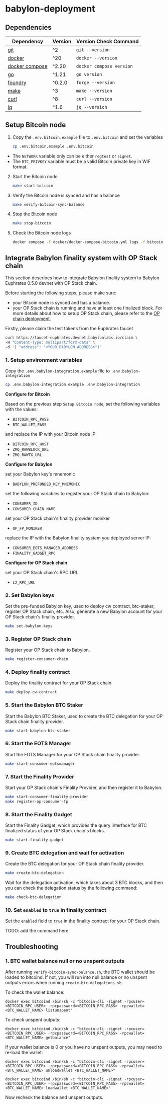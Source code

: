 # babylon-deployment

## Dependencies

| Dependency      | Version | Version Check Command |
| ----------- | ----------- | ----------- |
| [git](https://git-scm.com/)      | ^2       | `git --version`       |
| [docker](https://www.docker.com/)      | ^20       | `docker --version`       |
| [docker compose](https://docs.docker.com/compose/)      | ^2.20       | `docker compose version`       |
| [go](https://go.dev/)      | ^1.21       | `go version`       |
| [foundry](https://getfoundry.sh/)      | ^0.2.0       | `forge --version`       |
| [make](https://linux.die.net/man/1/make)      | ^3       | `make --version`       |
| [curl](https://curl.se/)      | ^8       | `curl --version`       |
| [jq](https://github.com/jqlang/jq)      | ^1.6       | `jq --version`       |


## Setup Bitcoin node

1. Copy the `.env.bitcoin.example` file to `.env.bitcoin` and set the variables

    ```bash
    cp .env.bitcoin.example .env.bitcoin
    ```

* The `NETWORK` variable only can be either `regtest` or `signet`.
* The `BTC_PRIVKEY` variable must be a valid Bitcoin private key in WIF format.

2. Start the Bitcoin node

    ```bash
    make start-bitcoin
    ```

3. Verify the Bitcoin node is synced and has a balance

    ```bash
    make verify-bitcoin-sync-balance
    ```

4. Stop the Bitcoin node

    ```bash
    make stop-bitcoin
    ```

5. Check the Bitcoin node logs

    ```bash
    docker compose -f docker/docker-compose-bitcoin.yml logs -f bitcoind
    ```

## Integrate Babylon finality system with OP Stack chain

This section describes how to integrate Babylon finality system to Babylon Euphrates 0.5.0 devnet with OP Stack chain.

Before starting the following steps, please make sure:

* your Bitcoin node is synced and has a balance.
* your OP Stack chain is running and have at least one finalized block. For more details about how to setup OP Stack chain, please refer to the [OP chain deployment](https://github.com/Snapchain/op-chain-deployment/blob/main/README.md).


Firstly, please claim the test tokens from the Euphrates faucet

```bash
curl https://faucet-euphrates.devnet.babylonlabs.io/claim \
-H "Content-Type: multipart/form-data" \
-d '{ "address": "<YOUR_BABYLON_ADDRESS>"}'
```

### 1. Setup environment variables

Copy the `.env.babylon-integration.example` file to `.env.babylon-integration`

```bash
cp .env.babylon-integration.example .env.babylon-integration
```

**Configure for Bitcoin**

Based on the previous step `Setup Bitcoin node`, set the following variables with the values:
- `BITCOIN_RPC_PASS`
- `BTC_WALLET_PASS`
    
and replace the IP with your Bitcoin node IP:
- `BITCOIN_RPC_HOST`
- `ZMQ_RAWBLOCK_URL`
- `ZMQ_RAWTX_URL`

**Configure for Babylon**

set your Babylon key's mnemonic

- `BABYLON_PREFUNDED_KEY_MNEMONIC`

set the following variables to register your OP Stack chain to Babylon:

- `CONSUMER_ID`
- `CONSUMER_CHAIN_NAME`

set your OP Stack chain's finality provider moniker

- `OP_FP_MONIKER`

replace the IP with the Babylon finality system you deployed server IP:

- `CONSUMER_EOTS_MANAGER_ADDRESS`
- `FINALITY_GADGET_RPC`

**Configure for OP Stack chain**

set your OP Stack chain's RPC URL

- `L2_RPC_URL`

### 2. Set Babylon keys

Set the pre-funded Babylon key, used to deploy cw contract, btc-staker, register OP Stack chain, etc. Also, generate a new Babylon account for your OP Stack chain's finality provider.

```bash
make set-babylon-keys
```

### 3. Register OP Stack chain

Register your OP Stack chain to Babylon.

```bash
make register-consumer-chain
```

### 4. Deploy finality contract

Deploy the finality contract for your OP Stack chain.

```bash
make deploy-cw-contract
```

### 5. Start the Babylon BTC Staker

Start the Babylon BTC Staker, used to create the BTC delegation for your OP Stack chain finality provider.

```bash
make start-babylon-btc-staker
```

### 6. Start the EOTS Manager

Start the EOTS Manager for your OP Stack chain finality provider.

```bash
make start-consumer-eotsmanager
```

### 7. Start the Finality Provider

Start your OP Stack chain's Finality Provider, and then register it to Babylon.

```bash
make start-consumer-finality-provider
make register-op-consumer-fp
```

### 8. Start the Finality Gadget

Start the Finality Gadget, which provides the query interface for BTC finalized status of your OP Stack chain's blocks.

```bash
make start-finality-gadget
```

### 9. Create BTC delegation and wait for activation

Create the BTC delegation for your OP Stack chain finality provider.

```bash
make create-btc-delegation
```

Wait for the delegation activation, which takes about 3 BTC blocks, and then you can check the delegation status by the following command:

```bash
make check-btc-delegation
```

### 10. Set `enabled` to `true` in finality contract

Set the `enabled` field to `true` in the finality contract for your OP Stack chain.

TODO: add the command here

## Troubleshooting

### 1. BTC wallet balance null or no unspent outputs

After running `verify-bitcoin-sync-balance.sh`, the BTC wallet should be loaded to bitcoind. If not, you will run into null balance or no unspent outputs errors when running `create-btc-delegations.sh`.

To check the wallet balance:

```
docker exec bitcoind /bin/sh -c "bitcoin-cli -signet -rpcuser=<BITCOIN_RPC_USER> -rpcpassword=<BITCOIN_RPC_PASS> -rpcwallet=<BTC_WALLET_NAME> listunspent"
```

To check unspent outputs:

```
docker exec bitcoind /bin/sh -c "bitcoin-cli -signet -rpcuser=<BITCOIN_RPC_USER> -rpcpassword=<BITCOIN_RPC_PASS> -rpcwallet=<BTC_WALLET_NAME> getbalance"
```

If your wallet balance is 0 or you have no unspent outputs, you may need to re-load the wallet:

```
docker exec bitcoind /bin/sh -c "bitcoin-cli -signet -rpcuser=<BITCOIN_RPC_USER> -rpcpassword=<BITCOIN_RPC_PASS> -rpcwallet=<BTC_WALLET_NAME> unloadwallet <BTC_WALLET_NAME>"

docker exec bitcoind /bin/sh -c "bitcoin-cli -signet -rpcuser=<BITCOIN_RPC_USER> -rpcpassword=<BITCOIN_RPC_PASS> -rpcwallet=<BTC_WALLET_NAME> loadwallet <BTC_WALLET_NAME>"
```

Now recheck the balance and unspent outputs.

